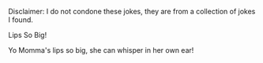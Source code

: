 Disclaimer: I do not condone these jokes, they are from a collection of jokes I found.

Lips So Big!

Yo Momma's lips so big, she can whisper in her own ear!

